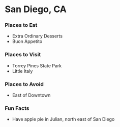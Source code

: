 # San Diego, CA

### Places to Eat
- Extra Ordinary Desserts
- Buon Appetito

### Places to Visit
- Torrey Pines State Park
- Little Italy

### Places to Avoid
- East of Downtown

### Fun Facts
- Have apple pie in Julian, north east of San Diego
